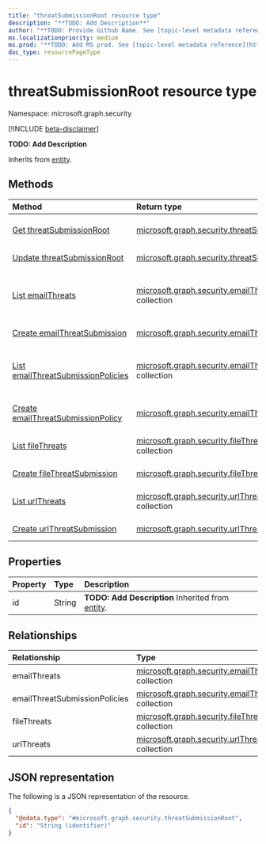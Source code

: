 ```yaml
---
title: "threatSubmissionRoot resource type"
description: "**TODO: Add Description**"
author: "**TODO: Provide Github Name. See [topic-level metadata reference](https://aka.ms/msgo?pagePath=API/Document/Guidelines/Metadata)**"
ms.localizationpriority: medium
ms.prod: "**TODO: Add MS prod. See [topic-level metadata reference](https://aka.ms/msgo?pagePath=API/Document/Guidelines/Metadata)**"
doc_type: resourcePageType
---
```


# threatSubmissionRoot resource type

Namespace: microsoft.graph.security

[!INCLUDE [beta-disclaimer](../../includes/beta-disclaimer.md)]

**TODO: Add Description**


Inherits from [entity](../resources/entity.md).

## Methods
|Method|Return type|Description|
|:---|:---|:---|
|[Get threatSubmissionRoot](../api/security-threatsubmissionroot-get.md)|[microsoft.graph.security.threatSubmissionRoot](../resources/security-threatsubmissionroot.md)|Read the properties and relationships of a [threatSubmissionRoot](../resources/security-threatsubmissionroot.md) object.|
|[Update threatSubmissionRoot](../api/security-threatsubmissionroot-update.md)|[microsoft.graph.security.threatSubmissionRoot](../resources/security-threatsubmissionroot.md)|Update the properties of a [threatSubmissionRoot](../resources/security-threatsubmissionroot.md) object.|
|[List emailThreats](../api/security-threatsubmissionroot-list-emailthreats.md)|[microsoft.graph.security.emailThreatSubmission](../resources/security-emailthreatsubmission.md) collection|Get the emailThreatSubmission resources from the emailThreats navigation property.|
|[Create emailThreatSubmission](../api/security-threatsubmissionroot-post-emailthreats.md)|[microsoft.graph.security.emailThreatSubmission](../resources/security-emailthreatsubmission.md)|Create a new emailThreatSubmission object.|
|[List emailThreatSubmissionPolicies](../api/security-threatsubmissionroot-list-emailthreatsubmissionpolicies.md)|[microsoft.graph.security.emailThreatSubmissionPolicy](../resources/security-emailthreatsubmissionpolicy.md) collection|Get the emailThreatSubmissionPolicy resources from the emailThreatSubmissionPolicies navigation property.|
|[Create emailThreatSubmissionPolicy](../api/security-threatsubmissionroot-post-emailthreatsubmissionpolicies.md)|[microsoft.graph.security.emailThreatSubmissionPolicy](../resources/security-emailthreatsubmissionpolicy.md)|Create a new emailThreatSubmissionPolicy object.|
|[List fileThreats](../api/security-threatsubmissionroot-list-filethreats.md)|[microsoft.graph.security.fileThreatSubmission](../resources/security-filethreatsubmission.md) collection|Get the fileThreatSubmission resources from the fileThreats navigation property.|
|[Create fileThreatSubmission](../api/security-threatsubmissionroot-post-filethreats.md)|[microsoft.graph.security.fileThreatSubmission](../resources/security-filethreatsubmission.md)|Create a new fileThreatSubmission object.|
|[List urlThreats](../api/security-threatsubmissionroot-list-urlthreats.md)|[microsoft.graph.security.urlThreatSubmission](../resources/security-urlthreatsubmission.md) collection|Get the urlThreatSubmission resources from the urlThreats navigation property.|
|[Create urlThreatSubmission](../api/security-threatsubmissionroot-post-urlthreats.md)|[microsoft.graph.security.urlThreatSubmission](../resources/security-urlthreatsubmission.md)|Create a new urlThreatSubmission object.|

## Properties
|Property|Type|Description|
|:---|:---|:---|
|id|String|**TODO: Add Description** Inherited from [entity](../resources/entity.md).|

## Relationships
|Relationship|Type|Description|
|:---|:---|:---|
|emailThreats|[microsoft.graph.security.emailThreatSubmission](../resources/security-emailthreatsubmission.md) collection|**TODO: Add Description**|
|emailThreatSubmissionPolicies|[microsoft.graph.security.emailThreatSubmissionPolicy](../resources/security-emailthreatsubmissionpolicy.md) collection|**TODO: Add Description**|
|fileThreats|[microsoft.graph.security.fileThreatSubmission](../resources/security-filethreatsubmission.md) collection|**TODO: Add Description**|
|urlThreats|[microsoft.graph.security.urlThreatSubmission](../resources/security-urlthreatsubmission.md) collection|**TODO: Add Description**|

## JSON representation
The following is a JSON representation of the resource.
<!-- {
  "blockType": "resource",
  "keyProperty": "id",
  "@odata.type": "microsoft.graph.security.threatSubmissionRoot",
  "baseType": "microsoft.graph.entity",
  "openType": false
}
-->
``` json
{
  "@odata.type": "#microsoft.graph.security.threatSubmissionRoot",
  "id": "String (identifier)"
}
```


